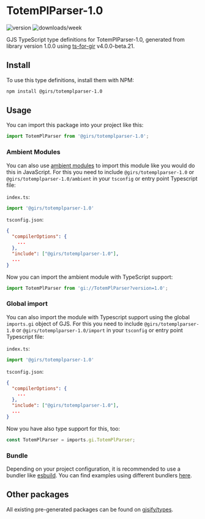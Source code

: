 
# TotemPlParser-1.0

![version](https://img.shields.io/npm/v/@girs/totemplparser-1.0)
![downloads/week](https://img.shields.io/npm/dw/@girs/totemplparser-1.0)


GJS TypeScript type definitions for TotemPlParser-1.0, generated from library version 1.0.0 using [ts-for-gir](https://github.com/gjsify/ts-for-gir) v4.0.0-beta.21.


## Install

To use this type definitions, install them with NPM:
```bash
npm install @girs/totemplparser-1.0
```

## Usage

You can import this package into your project like this:
```ts
import TotemPlParser from '@girs/totemplparser-1.0';
```

### Ambient Modules

You can also use [ambient modules](https://github.com/gjsify/ts-for-gir/tree/main/packages/cli#ambient-modules) to import this module like you would do this in JavaScript.
For this you need to include `@girs/totemplparser-1.0` or `@girs/totemplparser-1.0/ambient` in your `tsconfig` or entry point Typescript file:

`index.ts`:
```ts
import '@girs/totemplparser-1.0'
```

`tsconfig.json`:
```json
{
  "compilerOptions": {
    ...
  },
  "include": ["@girs/totemplparser-1.0"],
  ...
}
```

Now you can import the ambient module with TypeScript support: 

```ts
import TotemPlParser from 'gi://TotemPlParser?version=1.0';
```

### Global import

You can also import the module with Typescript support using the global `imports.gi` object of GJS.
For this you need to include `@girs/totemplparser-1.0` or `@girs/totemplparser-1.0/import` in your `tsconfig` or entry point Typescript file:

`index.ts`:
```ts
import '@girs/totemplparser-1.0'
```

`tsconfig.json`:
```json
{
  "compilerOptions": {
    ...
  },
  "include": ["@girs/totemplparser-1.0"],
  ...
}
```

Now you have also type support for this, too:

```ts
const TotemPlParser = imports.gi.TotemPlParser;
```

### Bundle

Depending on your project configuration, it is recommended to use a bundler like [esbuild](https://esbuild.github.io/). You can find examples using different bundlers [here](https://github.com/gjsify/ts-for-gir/tree/main/examples).

## Other packages

All existing pre-generated packages can be found on [gjsify/types](https://github.com/gjsify/types).

